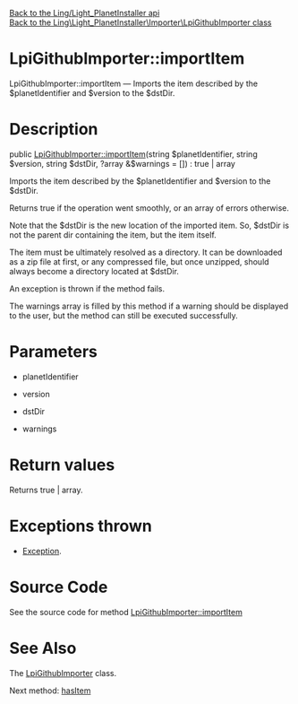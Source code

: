 [Back to the Ling/Light_PlanetInstaller api](https://github.com/lingtalfi/Light_PlanetInstaller/blob/master/doc/api/Ling/Light_PlanetInstaller.md)<br>
[Back to the Ling\Light_PlanetInstaller\Importer\LpiGithubImporter class](https://github.com/lingtalfi/Light_PlanetInstaller/blob/master/doc/api/Ling/Light_PlanetInstaller/Importer/LpiGithubImporter.md)


LpiGithubImporter::importItem
================



LpiGithubImporter::importItem — Imports the item described by the $planetIdentifier and $version to the $dstDir.




Description
================


public [LpiGithubImporter::importItem](https://github.com/lingtalfi/Light_PlanetInstaller/blob/master/doc/api/Ling/Light_PlanetInstaller/Importer/LpiGithubImporter/importItem.md)(string $planetIdentifier, string $version, string $dstDir, ?array &$warnings = []) : true | array




Imports the item described by the $planetIdentifier and $version to the $dstDir.

Returns true if the operation went smoothly, or an array of errors otherwise.

Note that the $dstDir is the new location of the imported item.
So, $dstDir is not the parent dir containing the item, but the item itself.

The item must be ultimately resolved as a directory.
It can be downloaded as a zip file at first, or any compressed file, but once unzipped, should always
become a directory located at $dstDir.

An exception is thrown if the method fails.

The warnings array is filled by this method if a warning should be displayed to the user, but the method can still be
executed successfully.




Parameters
================


- planetIdentifier

    

- version

    

- dstDir

    

- warnings

    


Return values
================

Returns true | array.


Exceptions thrown
================

- [Exception](http://php.net/manual/en/class.exception.php).&nbsp;







Source Code
===========
See the source code for method [LpiGithubImporter::importItem](https://github.com/lingtalfi/Light_PlanetInstaller/blob/master/Importer/LpiGithubImporter.php#L36-L78)


See Also
================

The [LpiGithubImporter](https://github.com/lingtalfi/Light_PlanetInstaller/blob/master/doc/api/Ling/Light_PlanetInstaller/Importer/LpiGithubImporter.md) class.

Next method: [hasItem](https://github.com/lingtalfi/Light_PlanetInstaller/blob/master/doc/api/Ling/Light_PlanetInstaller/Importer/LpiGithubImporter/hasItem.md)<br>

